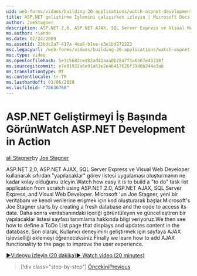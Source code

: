```yaml
---
uid: web-forms/videos/building-20-applications/watch-aspnet-development-in-action
title: ASP.NET geliştirme Işlemini çalışırken izleyin | Microsoft Docs
author: JoeStagner
description: ASP.NET 2,0, ASP.NET AJAX, SQL Server Express ve Visual Web Developer kullanarak sıfırdan ' yapılacaklar ' görev listesi uygulaması oluşturmanın ne kadar kolay olduğunu izleyin. MIC...
ms.author: riande
ms.date: 02/24/2009
ms.assetid: 23bdc2a7-417a-4ea8-b1ee-e3e1bd272223
msc.legacyurl: /web-forms/videos/building-20-applications/watch-aspnet-development-in-action
msc.type: video
ms.openlocfilehash: 5e3c5682ced82ad42aaa0b28a7f5a6b67e43338f
ms.sourcegitcommit: e7e91932a6e91a63e2e46417626f39d6b244a3ab
ms.translationtype: MT
ms.contentlocale: tr-TR
ms.lasthandoff: 03/06/2020
ms.locfileid: "78636768"
---
```

# <a name="watch-aspnet-development-in-action"></a><span data-ttu-id="85cf5-104">ASP.NET Geliştirmeyi İş Başında Görün</span><span class="sxs-lookup"><span data-stu-id="85cf5-104">Watch ASP.NET Development in Action</span></span>

<span data-ttu-id="85cf5-105">[ali Stagner](https://github.com/JoeStagner)</span><span class="sxs-lookup"><span data-stu-id="85cf5-105">by [Joe Stagner](https://github.com/JoeStagner)</span></span>

<span data-ttu-id="85cf5-106">ASP.NET 2,0, ASP.NET AJAX, SQL Server Express ve Visual Web Developer kullanarak sıfırdan "yapılacaklar" görev listesi uygulaması oluşturmanın ne kadar kolay olduğunu izleyin.</span><span class="sxs-lookup"><span data-stu-id="85cf5-106">Watch how easy it is to build a "to do" task list application from scratch using ASP.NET 2.0, ASP.NET AJAX, SQL Server Express, and Visual Web Developer.</span></span> <span data-ttu-id="85cf5-107">Microsoft 'un Joe Stagner, yeni bir veritabanı ve kendi verilerine erişmek için kod oluşturarak başlar.</span><span class="sxs-lookup"><span data-stu-id="85cf5-107">Microsoft's Joe Stagner starts by creating a fresh database and the code to access its data.</span></span> <span data-ttu-id="85cf5-108">Daha sonra veritabanındaki içeriği görüntüleyen ve güncelleştiren bir yapılacaklar listesi sayfası tanımlama hakkında bilgi veriyoruz.</span><span class="sxs-lookup"><span data-stu-id="85cf5-108">We then see how to define a ToDo List page that displays and updates content in the database.</span></span> <span data-ttu-id="85cf5-109">Son olarak, Kullanıcı deneyimini geliştirmek için sayfaya AJAX işlevselliği eklemeyi öğreneceksiniz.</span><span class="sxs-lookup"><span data-stu-id="85cf5-109">Finally we learn how to add AJAX functionality to the page to improve the user experience.</span></span>

[<span data-ttu-id="85cf5-110">&#9654;Videoyu izleyin (20 dakika)</span><span class="sxs-lookup"><span data-stu-id="85cf5-110">&#9654; Watch video (20 minutes)</span></span>](https://channel9.msdn.com/Blogs/ASP-NET-Site-Videos/watch-aspnet-development-in-action)

> [!div class="step-by-step"]
> [<span data-ttu-id="85cf5-111">Öncekini</span><span class="sxs-lookup"><span data-stu-id="85cf5-111">Previous</span></span>](lesson-8-working-with-the-gridview-and-formview.md)
